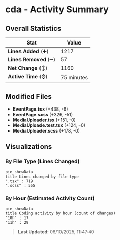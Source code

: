 # cda - Activity Summary 

## Overall Statistics

| Stat                   | Value                                                             |
| ---------------------- | ----------------------------------------------------------------- |
| **Lines Added** (➕)   | 1217                                          |
| **Lines Removed** (➖) | 57                                        |
| **Net Change** (↕)    | 1160                |
| **Active Time** (⌚)   | 75 minutes |


## Modified Files
- **EventPage.tsx** (+438, -6)
- **EventPage.scss** (+326, -51)
- **MediaUploader.tsx** (+151, -0)
- **MediaUploade.test.tsx** (+124, -0)
- **MediaUploader.scss** (+178, -0)

## Visualizations

### By File Type (Lines Changed)

```mermaid
pie showData
title Lines changed by file type
".tsx" : 719
".scss" : 555
```

### By Hour (Estimated Activity Count)

```mermaid
pie showData
title Coding activity by hour (count of changes)
"10h" : 17
"11h" : 29
```


> **Last Updated:** 06/10/2025, 11:47:40